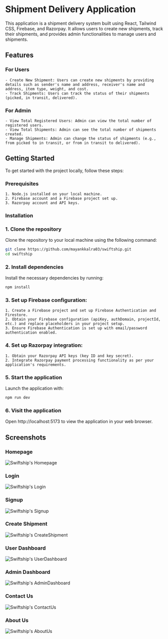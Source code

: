 # Shipment Delivery Application

This application is a shipment delivery system built using React, Tailwind CSS, Firebase, and Razorpay. It allows users to create new shipments, track their shipments, and provides admin functionalities to manage users and shipments.

## Features

### For Users

    - Create New Shipment: Users can create new shipments by providing details such as sender's name and address, receiver's name and address, item type, weight, and cost.
    - Track Shipments: Users can track the status of their shipments (picked, in transit, delivered).

### For Admin

    - View Total Registered Users: Admin can view the total number of registered users.
    - View Total Shipments: Admin can see the total number of shipments created.
    - Manage Shipments: Admin can change the status of shipments (e.g., from picked to in transit, or from in transit to delivered).

## Getting Started

To get started with the project locally, follow these steps:

### Prerequisites

    1. Node.js installed on your local machine.
    2. Firebase account and a Firebase project set up.
    3. Razorpay account and API keys.

### Installation

### 1. Clone the repository

Clone the repository to your local machine using the following command:

```sh
git clone https://github.com/mayankkalra03/swiftship.git
cd swiftship
```

### 2. Install dependencies

Install the necessary dependencies by running:

```sh
npm install
```

### 3. Set up Firebase configuration:

    1. Create a Firebase project and set up Firebase Authentication and Firestore.
    2. Obtain your Firebase configuration (apiKey, authDomain, projectId, etc.) and replace placeholders in your project setup.
    3. Ensure Firebase Authentication is set up with email/password authentication enabled.

### 4. Set up Razorpay integration:

    1. Obtain your Razorpay API keys (key ID and key secret).
    2. Integrate Razorpay payment processing functionality as per your application's requirements.

### 5. Start the application

Launch the application with:

```sh
npm run dev
```

### 6. Visit the application

Open http://localhost:5173 to view the application in your web browser.

## Screenshots

### Homepage

![Swiftship's Homepage](src/assets/homepage.png "Swiftship's Homepage")

### Login

![Swiftship's Login](src/assets/login.png "Swiftship's Login")

### Signup

![Swiftship's Signup](src/assets/signup.png "Swiftship's Signup")

### Create Shipment

![Swiftship's CreateShipment](src/assets/create-shipment.png "Swiftship's CreateShipment")

### User Dashboard

![Swiftship's UserDashboard](src/assets/user-dashboard.png "Swiftship's UserDashboard")

### Admin Dashboard

![Swiftship's AdminDashboard](src/assets/admin-dashboard.png "Swiftship's AdminDashboard")

### Contact Us

![Swiftship's ContactUs](src/assets/contact-us.png "Swiftship's ContactUs")

### About Us

![Swiftship's AboutUs](src/assets/about-us.png "Swiftship's AboutUs")
